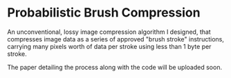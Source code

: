 # Probabilistic Brush Compression

An unconventional, lossy image compression algorithm I designed, that compresses image data as a series of approved "brush stroke" instructions, carrying many pixels worth of data per stroke using less than 1 byte per stroke.

The paper detailing the process along with the code will be uploaded soon.
